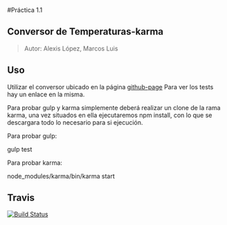 #Práctica 1.1

##  Conversor de Temperaturas-karma

> Autor: Alexis López, Marcos Luis

## Uso
Utilizar el conversor ubicado en la página [github-page](http://alu0100204148.github.io/conversor-karma/)
Para ver los tests hay un enlace en la misma.

Para probar gulp y karma simplemente deberá realizar un clone de la rama karma, una vez situados en ella ejecutaremos npm install, con lo que se descargara todo lo necesario para si ejecución.

Para probar gulp:

  gulp test

Para probar karma:

  node_modules/karma/bin/karma start
  
  
## Travis
[![Build Status](https://travis-ci.org/alu0100204148/conversor-karma.svg)](https://travis-ci.org/alu0100204148/conversor-karma)
